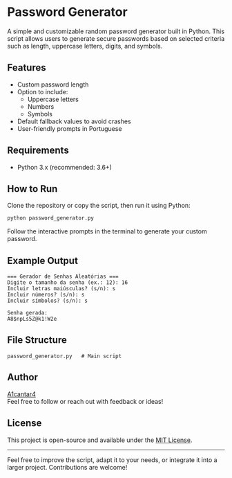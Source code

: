 # Password Generator

A simple and customizable random password generator built in Python. This script allows users to generate secure passwords based on selected criteria such as length, uppercase letters, digits, and symbols.

## Features

- Custom password length  
- Option to include:
  - Uppercase letters  
  - Numbers  
  - Symbols  
- Default fallback values to avoid crashes  
- User-friendly prompts in Portuguese  

## Requirements

- Python 3.x (recommended: 3.6+)

## How to Run

Clone the repository or copy the script, then run it using Python:

```bash
python password_generator.py
```

Follow the interactive prompts in the terminal to generate your custom password.

## Example Output

```
=== Gerador de Senhas Aleatórias ===
Digite o tamanho da senha (ex.: 12): 16
Incluir letras maiúsculas? (s/n): s
Incluir números? (s/n): s
Incluir símbolos? (s/n): s

Senha gerada:
A8$npLs5Z@k1!W2e
```

## File Structure

```
password_generator.py   # Main script
```

## Author

[A1cantar4](https://github.com/A1cantar4)  
Feel free to follow or reach out with feedback or ideas!

## License

This project is open-source and available under the [MIT License](LICENSE).

---

Feel free to improve the script, adapt it to your needs, or integrate it into a larger project. Contributions are welcome!